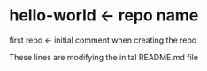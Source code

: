 # hello-world   <- repo name
first repo      <- initial comment when creating the repo

These lines are modifying the inital README.md file
